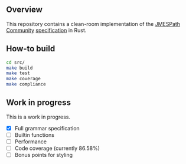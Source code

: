 ## Overview

This repository contains a clean-room implementation of the [JMESPath Community](https://jmespath.site/) [specification](https://github.com/jmespath-community/jmespath.spec) in Rust.

## How-to build

```sh
cd src/
make build
make test
make coverage
make compliance
```

## Work in progress

This is a work in progress.

- [x] Full grammar specification
- [ ] Builtin functions
- [ ] Performance
- [ ] Code coverage (currently 86.58%)
- [ ] Bonus points for styling
